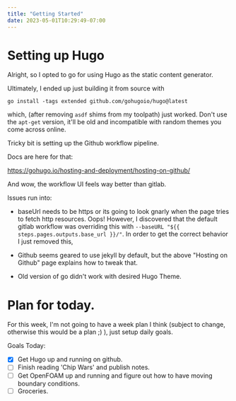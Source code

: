 ```yaml
---
title: "Getting Started"
date: 2023-05-01T10:29:49-07:00
---
```


# Setting up Hugo
Alright, so I opted to go for using Hugo as the
static content generator.

Ultimately, I ended up just building it from source
with 

```
go install -tags extended github.com/gohugoio/hugo@latest
```

which, (after removing `asdf` shims from my toolpath) just
worked. Don't use the `apt-get` version, it'll be old and
incompatible with random themes you come across online.

Tricky bit is setting up the Github workflow pipeline.

Docs are here for that:

https://gohugo.io/hosting-and-deployment/hosting-on-github/

And wow, the workflow UI feels way better than gitlab.

Issues run into:
  - baseUrl needs to be https or its going to look gnarly
    when the page tries to fetch http resources. Oops!
    However, I discovered that the default gitlab workflow
    was overriding this with
    `--baseURL "${{ steps.pages.outputs.base_url }}/"`.
    In order to get the correct behavior I just removed this,
    
  - Github seems geared to use jekyll by default,
    but the above "Hosting on Github" page explains
    how to tweak that.
  - Old version of go didn't work with desired Hugo Theme.

# Plan for today.

For this week, I'm not going to have a week plan I think
(subject to change, otherwise this would be a plan ;) ),
just setup daily goals.

Goals Today:
  - [x] Get Hugo up and running on github.
  - [ ] Finish reading 'Chip Wars' and publish notes.
  - [ ] Get OpenFOAM up and running and figure out how
    to have moving boundary conditions.
  - [ ] Groceries.
